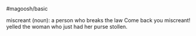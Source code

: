 #magoosh/basic

miscreant (noun): a person who breaks the law 
Come back you miscreant! yelled the woman who just had her purse stollen. 
